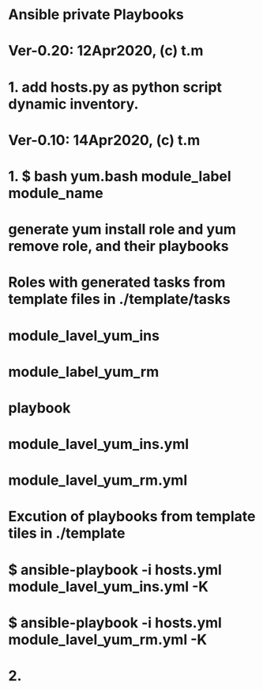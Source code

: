 #
#
#   Ansible private Playbooks
#
#    Ver-0.20: 12Apr2020, (c) t.m
#    
#    1. add hosts.py as python script dynamic inventory.
#
#    Ver-0.10: 14Apr2020, (c) t.m
#
#    1. $ bash yum.bash module_label  module_name
#
#        generate yum install role and yum remove role, and their playbooks
#        Roles with generated tasks from template files in ./template/tasks
#            module_lavel_yum_ins
#            module_label_yum_rm
#
#        playbook
#            module_lavel_yum_ins.yml
#            module_lavel_yum_rm.yml
#
#        Excution of playbooks from template tiles in ./template
#        $ ansible-playbook -i hosts.yml module_lavel_yum_ins.yml -K
#        $ ansible-playbook -i hosts.yml module_lavel_yum_rm.yml -K
#
#    2. 
#

